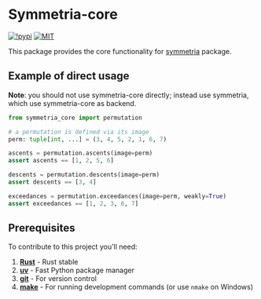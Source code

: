 # Symmetria-core

[![!pypi](https://img.shields.io/pypi/v/symmetria-core?color=orange)](https://pypi.org/project/symmetria-core/)
[![MIT](https://img.shields.io/badge/License-MIT-blue.svg)](https://github.com/VascSch92/symmetria-core/blob/main/LICENSE)

This package provides the core functionality for [symmetria](https://github.com/VascoSch92/symmetria) package.

## Example of direct usage

**Note**: you should not use symmetria-core directly; instead use symmetria, which use symmetria-core as backend.

```py
from symmetria_core import permutation

# a permutation is defined via its image
perm: tuple[int, ...] = (3, 4, 5, 2, 1, 6, 7)

ascents = permutation.ascents(image=perm)
assert ascents == [1, 2, 5, 6]

descents = permutation.descents(image=perm)
assert descents == [3, 4]

exceedances = permutation.exceedances(image=perm, weakly=True)
assert exceedances == [1, 2, 3, 6, 7]

```
## Prerequisites

To contribute to this project you'll need:
1. **[Rust](https://rustup.rs/)** - Rust stable
2. **[uv](https://docs.astral.sh/uv/getting-started/installation/)** - Fast Python package manager
3. **[git](https://git-scm.com/)** - For version control
4. **[make](https://www.gnu.org/software/make/)** - For running development commands (or use `nmake` on Windows)
